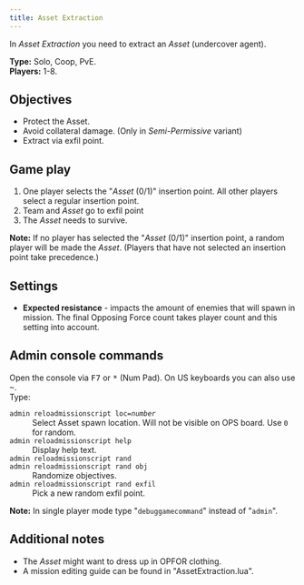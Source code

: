 ```yaml
---
title: Asset Extraction
---
```


In _Asset Extraction_ you need to extract an _Asset_ (undercover agent).

**Type:** Solo, Coop, PvE.\
**Players:** 1-8.

## Objectives

* Protect the Asset. 
* Avoid collateral damage. (Only in _Semi-Permissive_ variant) 
* Extract via exfil point.

## Game play

1. One player selects the "_Asset_ (0/1)" insertion point. All other players select a regular insertion point.
2. Team and _Asset_ go to exfil point
3. The _Asset_ needs to survive.

**Note:** If no player has selected the "_Asset_ (0/1)" insertion point, a random player
will be made the _Asset_. (Players that have not selected an insertion point take precedence.)

## Settings

* **Expected resistance** - impacts the amount of enemies that will spawn in mission. 
The final Opposing Force count takes player count and this setting into account. 

## Admin console commands
 
Open the console via <kbd>F7</kbd> or <kbd>*</kbd> (Num Pad). On US keyboards you can also use <kbd>~</kbd>.\
Type:


<dl>
<dt><code>admin reloadmissionscript loc=<em>number</em></code></dt>
<dd>Select Asset spawn location. Will not be visible on OPS board. Use <code>0</code> for random.</dd>

<dt><code>admin reloadmissionscript help</code></dt>
<dd>Display help text.</dd>

<dt><code>admin reloadmissionscript rand</code></dt>
<dt><code>admin reloadmissionscript rand obj</code></dt>
<dd>Randomize objectives.</dd>

<dt><code>admin reloadmissionscript rand exfil</code></dt>
<dd>Pick a new random exfil point.</dd>
</dl>

**Note:** In single player mode type "`debuggamecommand`" instead of "`admin`".

## Additional notes

* The _Asset_ might want to dress up in OPFOR clothing.
* A mission editing guide can be found in "AssetExtraction.lua".
